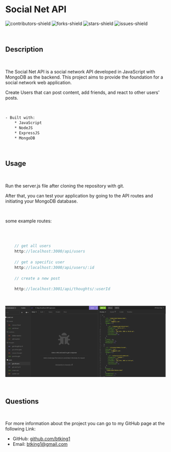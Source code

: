 # Social Net API
![contributors-shield](https://img.shields.io/github/contributors/btking1/README-Generator?style=for-the-badge)
![forks-shield](https://img.shields.io/github/forks/btking1/README-Generator?style=for-the-badge)
![stars-shield](https://img.shields.io/github/stars/btking1/README-Generator?style=for-the-badge)
![issues-shield](https://img.shields.io/github/issues/btking1/README-Generator?style=for-the-badge)

<br/>

## Description

<br/>
   
The Social Net API is a social network API developed in JavaScript with MongoDB as the backend. This project aims to provide the foundation for a social network web application. 

Create Users that can post content, add friends, and react to other users' posts. 

<br/>

    - Built with: 
        * JavaScript
        * NodeJS
        * ExpressJS
        * MongoDB
<br/>

## Usage

<br/>

Run the server.js file after cloning the repository with git.

After that, you can test your application by going to the API routes and initiating your MongoDB database.


<br/>

some example routes:

<br/>

```JavaScript

    // get all users
    http://localhost:3000/api/users

    // get a specific user
    http://localhost:3000/api/users/:id
    
    // create a new post

    http://localhost:3001/api/thoughts/:userId

```

<br/>



![SCREENSHOOT](https://github.com/btking1/Social-Net-API/blob/main/img/Screenshot.jpg)

<br/>

## Questions

<br/>

For more information about the project you can go
to my GitHub page at the following Link:

- GitHub: [github.com/btking1](https://github.com/btking1)
- Email: btking1@gmail.com
